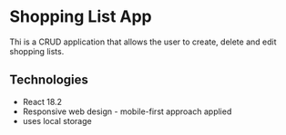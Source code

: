 # Shopping List App

Thi is a CRUD application that allows the user to create, delete and edit shopping lists.

## Technologies

- React 18.2
- Responsive web design - mobile-first approach applied
- uses local storage
